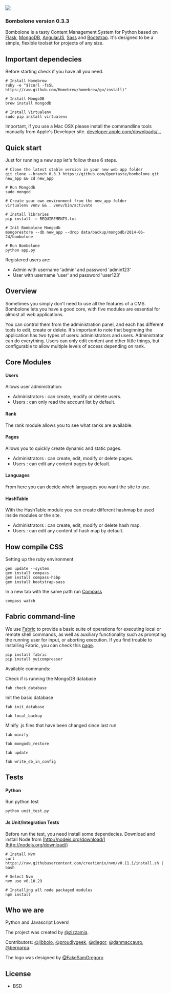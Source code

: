 <img src="http://zizzamia.com/img/bombolone_logo.png"/>

### Bombolone version 0.3.3 ###

Bombolone is a tasty Content Management System for Python based on [Flask](http://flask.pocoo.org/), [MongoDB](http://www.mongodb.org/), [AngularJS](http://angularjs.org), [Sass](http://sass-lang.com) and [Bootstrap](http://getbootstrap.com/). 
It's designed to be a simple, flexible toolset for projects of any size.


## Important dependecies
Before starting check if you have all you need.
```shell
# Install Homebrew
ruby -e "$(curl -fsSL https://raw.github.com/Homebrew/homebrew/go/install)"

# Install MongoDB
brew install mongodb

# Install Virtualenv
sudo pip install virtualenv
```
Important, if you use a Mac OSX please install the commandline tools 
manually from Apple's Developer site.
[developer.apple.com/downloads/…](https://developer.apple.com/downloads/index.action?=command%20line%20tools#)

## Quick start
Just for running a new app let's follow these 6 steps.
```shell
# Clone the latest stable version in your new web app folder
git clone --branch 0.3.3 https://github.com/Opentaste/bombolone.git new_app && cd new_app

# Run Mongodb
sudo mongod

# Create your own environment from the new_app folder
virtualenv venv && . venv/bin/activate

# Install libraries
pip install -r REQUIREMENTS.txt

# Init Bombolone Mongodb
mongorestore --db new_app --drop data/backup/mongodb/2014-06-24/bombolone

# Run Bombolone 
python app.py
```

Registered users are:
* Admin with username 'admin' and password 'admin123'
* User with username 'user' and password 'user123'


## Overview

Sometimes you simply don’t need to use all the features of a CMS. 
Bombolone lets you have a good core, with five modules are essential 
for almost all web applications.

You can control them from the administration panel, and each has 
different tools to edit, create or delete.
It's important to note that beginning the application has two types 
of users: administrators and users. Administrator can do everything. 
Users can only edit content and other little things,
but configurable to allow multiple levels of access depending on rank.


## Core Modules

#### Users ####
Allows user administration: 
* Administrators : can create, modify or delete users.
* Users : can only read the account list by default.

#### Rank ####
The rank module allows you to see what ranks are available.

#### Pages ####
Allows you to quickly create dynamic and static pages.
* Administrators : can create, edit, modify or delete pages.
* Users : can edit any content pages by default.

#### Languages ####
From here you can decide which languages you want the site to use.

#### HashTable ####
With the HashTable module you can create different hashmap be used inside modules or the site.
* Administrators : can create, edit, modify or delete hash map.
* Users : can edit any content of hash map by default.


## How compile CSS
Setting up the ruby environment
```shell
gem update --system
gem install compass
gem install compass-h5bp
gem install bootstrap-sass
```

In a new tab with the same path run [Compass](http://compass-style.org/)
```shell
compass watch
```


## Fabric command-line
We use [Fabric](http://www.fabfile.org/) to provide a basic suite of operations for executing local 
or remote shell commands, as well as auxiliary functionality such as prompting the 
running user for input, or aborting execution.
If you find trouble to installing Fabric, you can check this [page](http://www.fabfile.org/installing.html).

```shell
pip install fabric
pip install yuicompressor
```

Available commands:

Check if is running the MongoDB database
```shell
fab check_database
```

Init the basic database
```shell
fab init_database            
```

```shell
fab local_backup
```

Minify .js files that have been changed since last run
```shell
fab minify                   
```

```shell
fab mongodb_restore
```

```shell
fab update
```

```shell
fab write_db_in_config
```


## Tests

#### Python ####
Run python test
```shell
python unit_test.py 
```

#### Js Unit/Integration Tests ####
Before run the test, you need install some dependecies.
Download and install Node from [http://nodejs.org/download/](http://nodejs.org/download/)
```shell
# Install Nvm
curl https://raw.githubusercontent.com/creationix/nvm/v0.11.1/install.sh | bash

# Select Nvm
nvm use v0.10.29

# Installing all node packaged modules
npm install
```


## Who we are

Python and Javascript Lovers!

The project was created by [@zizzamia](https://twitter.com/Zizzamia). 

Contributors: [@jibbolo](https://twitter.com/jibbolo), [@proudlygeek](https://twitter.com/proudlygeek), [@diegor](https://twitter.com/diegor), [@danmaccauro](https://twitter.com/danmaccauro), [@bernarpa](https://twitter.com/bernarpa).

The logo was designed by [@FakeSamGregory](https://twitter.com/FakeSamGregory).


## License

* BSD
